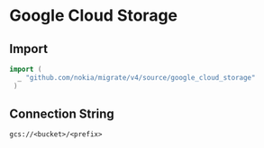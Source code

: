 # Google Cloud Storage


## Import

```go
import (
  _ "github.com/nokia/migrate/v4/source/google_cloud_storage"
 )
 ```

## Connection String

`gcs://<bucket>/<prefix>`

